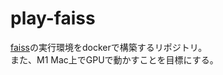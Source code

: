 # play-faiss
[faiss](https://github.com/facebookresearch/faiss)の実行環境をdockerで構築するリポジトリ。<br>
また、M1 Mac上でGPUで動かすことを目標にする。
